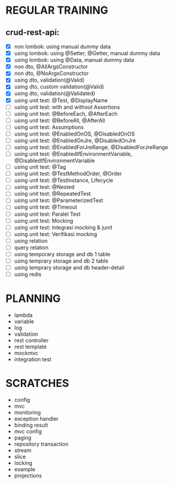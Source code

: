 # REGULAR TRAINING

## crud-rest-api:

- [x] non lombok: using manual dummy data
- [x] using lombok: using @Setter, @Getter, manual dummy data
- [x] using lombok: using @Data, manual dummy data
- [x] non dto, @AllArgsConstructor
- [x] non dto, @NoArgsConstructor
- [x] using dto, validation(@Valid)
- [x] using dto, custom validation(@Valid)
- [x] using dto, validation(@Validated)
- [x] using unit test: @Test, @DisplayName
- [ ] using unit test: with and without Assertions
- [ ] using unit test: @BeforeEach, @AfterEach
- [ ] using unit test: @BeforeAll, @AfterAll
- [ ] using unit test: Assumptions
- [ ] using unit test: @EnabledOnOS, @DisabledOnOS
- [ ] using unit test: @EnabledOnJre, @DisabledOnJre
- [ ] using unit test: @EnabledForJreRange, @DisabledForJreRange
- [ ] using unit test: @EnabledIfEnvironmentVariable, @DisabledIfEnvironmentVariable
- [ ] using unit test: @Tag
- [ ] using unit test: @TestMethodOrder, @Order
- [ ] using unit test: @TestInstance, Lifecycle
- [ ] using unit test: @Nested
- [ ] using unit test: @RepeatedTest
- [ ] using unit test: @ParameterizedTest
- [ ] using unit test: @Timeout
- [ ] using unit test: Paralel Test
- [ ] using unit test: Mocking
- [ ] using unit test: Integrasi mocking & junit
- [ ] using unit test: Verifikasi mocking
- [ ] using relation
- [ ] query relation
- [ ] using temporary storage and db 1 table
- [ ] using temprary storage and db 2 table
- [ ] using temprary storage and db header-detail
- [ ] using redis

# PLANNING

- lambda
- variable
- log
- validation
- rest controller
- rest template
- mockmvc
- integration test

# SCRATCHES

- config
- mvc
- monitoring
- exception handler
- binding result
- mvc config
- paging
- repository transaction
- stream
- slice
- locking
- example
- projections
